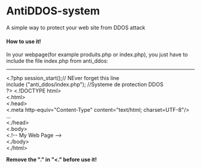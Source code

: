 # AntiDDOS-system
A simple way to protect your web site from DDOS attack

<h4> How to use it!</h4>
In your webpage(for example produits.php or index.php), you just have to include the file index.php from anti_ddos:<br>
<hr>
<.?php
    session_start();// NEver forget this line<br>
    include ("anti_ddos/index.php"); //Systeme de protection DDOS</br>
?>
<.!DOCTYPE html><br>
<.html><br>
  <.head><br>
      <.meta http-equiv="Content-Type" content="text/html; charset=UTF-8"/><br>
      ...<br>
  <./head><br>
  <.body><br>
    <.!-- My Web Page --><br>
  <./body><br>
<./html><br>

<b>Remove the "." in "&lt;." before use it!
